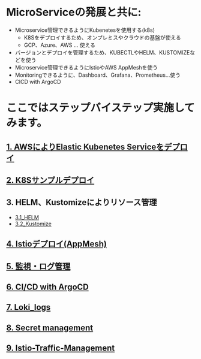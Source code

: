 # MicroServiceの発展と共に:
- Microservice管理できるようにKubenetesを使用する(k8s)
    - K8Sをデプロイするため、オンプレミスやクラウドの基盤が使える
    - GCP、Azure、AWS ... 使える
- バージョンとデプロイを管理するため、KUBECTLやHELM、KUSTOMIZEなどを使う
- Microservice管理できるようにIstioやAWS AppMeshを使う
- Monitoringできるように、Dashboard、Grafana、Prometheus...使う
- CICD with ArgoCD

# ここではステップバイステップ実施してみます。
## [1. AWSによりElastic Kubenetes Serviceをデプロイ](1_EKS)
## [2. K8Sサンプルデプロイ](2_K8S_Sample)
## 3. HELM、Kustomizeによりリソース管理
- [3.1_HELM](3.1_HELM)
- [3.2_Kustomize](3.2_Kustomize)
## [4. Istioデプロイ(AppMesh)](4_istio)
## [5. 監視・ログ管理](5_Monitoring)
## [6. CI/CD with ArgoCD](6_ArgoCD)
## [7. Loki_logs](7_Loki_logs)
## [8. Secret management](8_Secret_management)
## [9. Istio-Traffic-Management](9_Istio-Traffic-Management)